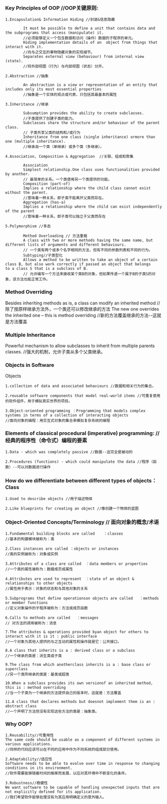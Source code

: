 ### Key Principles of OOP  //OOP关键原则:

    1.Encapsulation& Information Hiding //封装&信息隐藏
    
			It must be possible to define a unit that contains data and the subprograms that access (manipulate) it.
			//必须能够定义一个包含数据和访问（操作）数据的子程序的单元。
			Hiding implementation details of an  object from things that interact with it.
			//向与之交互的事物隐藏对象的实现细节。
			Separates external view (behaviour) from internal view (state).
			//将外部视图（行为）与内部视图（状态）分开。
	
    2.Abstraction //抽象
    
			An abstraction is a view or representation of an entity that includes only its most essential properties 
			//抽象是一个实体的观点或代表，只包括其最基本的属性 
	
    3.Inheritance //继承
    
			Subsumption provides the ability to create subclasses.
			//子类提供了创建子类的能力。   
			Subclasses share the structure and/or behaviour of the parent class.
			// 子类共享父类的结构和/或行为
			Inheritance from one class (single inheritance) ormore than one (multiple inheritance).
			//继承自一个类（单继承）或多个类（多继承）。
			
    4.Association, Composition & Aggregation  //关联、组成和聚集
    
			Association
			Simplest relationship.One class uses functionalities provided by another.
			// 最简单的关系。一个类使用另一个类提供的功能。
			Composition (part-of)
			Implies a relationship where the child class cannot exist without the parent.
			//意味着一种关系，即子类不能离开父类而存在。
			Aggregation (has-a)
			Implies a relationship where the child can exist independently of the parent
			//意味着一种关系，即子类可以独立于父类而存在
			
	5.Polymorphism //多态
	
			Method Overloading // 方法重载
			A class with two or more methods having the same name, but different lists of arguments and different behaviours.
			// 一个类有两个或多个名字相同的方法，但有不同的参数列表和不同的行为。
			Subtyping//子类型化
			Allows a method to be written to take an object of a certain class B, but also work correctly if passed an object that belongs             to a class S that is a subclass of B.
			// 允许编写一个方法来接收某个类B的对象，但如果传递一个属于B的子类S的对象，该方法也能正常工作。

	
### Method Overriding

Besides inheriting methods as is, a class can modify an inherited method 
//除了按原样继承方法外，一个类还可以修改继承的方法 
The new one overrides the inherited one – this is method overriding
//新的方法覆盖继承的方法--这就是方法覆盖

### Multiple Inheritance
Powerful mechanism to allow subclasses to inherit from multiple parents classes.
//强大的机制，允许子类从多个父类继承。

### Objects in Software 
Objects
    
    1.collection of data and associated behaviours //数据和相关行为的集合。
    
    2.reusable software components that model real-world items //可重复使用的软件组件，用于模拟真实世界的项目。
    
    3.Object-oriented programming ：Programming that models complex systems in terms of a collection of interacting objects 
	//面向对象的编程：用交互式对象的集合来模拟复杂系统的编程

### Elements of classical procedural (imperative) programming: //经典的程序性（命令式）编程的要素

    1.Data - which was completely passive //数据--这完全是被动的
    
    2.Procedures (functions) - which could manipulate the data //程序（函数）--可以对数据进行操作
    

### How do we differentiate between different types of objects：Class

    1.Used to describe objects //用于描述物体
    
    2.Like blueprints for creating an object //像创建一个物体的蓝图

### Object-Oriented Concepts/Terminology  // 面向对象的概念/术语 

    1.Fundamental building blocks are called	：classes 
	//基本的构建模块被称为：类 
    
    2.Class instances are called ：objects or instances
	//类的实例被称为：对象或实例
    
    3.Attributes of a class are called	：data members or properties 
	//一个类的属性被称为：数据成员或属性
    
    4.Attributes are used to represent	：state of an object & relationships to other objects
	//属性用于表示：对象的状态和与其他对象的关系
    
    5.Subprograms that define operationson objects are called 	：methods or member functions
	//定义对象操作的子程序被称为：方法或成员函数
    
    6.Calls to methods are called 	：messages 
	// 对方法的调用被称为：消息
	
	7.The attributes & operations provided byan object for others to interact with it is it : public interface
	//一个对象为其他人提供的与之互动的属性和操作就是它：公共接口。
	
	8.A class that inherits is a : derived class or a subclass 
	//一个继承的类是：派生类或子类 
	
	9.The class from which anotherclass inherits is a : base class or superclass 
	//另一个类所继承的类是：基类或超类 
	
	10.When a subclass provides its own versionof an inherited method, this is : method overriding
	//当一个子类为一个继承的方法提供自己的版本时，这就是：方法覆盖
	
	11.A class that declares methods but doesnot implement them is an : abstract class
	//一个声明了方法但没有实现这些方法的类是：抽象类。

### Why OOP?

    1.Reusability//可重用性
    The same code should be usable as a component of different systems in various applications.
    //同样的代码应该可以在不同的应用中作为不同系统的组成部分使用。
    
    2.Adaptability//适应性
    Software needs to be able to evolve over time in response to changing conditions in its environment.
    //软件需要能够随着时间的推移而发展，以应对其环境中不断变化的条件。
    
    3.Robustness//稳健性
    We want software to be capable of handling unexpected inputs that are not explicitly defined for its application.
    //我们希望软件能够处理没有为其应用明确定义的意外输入。
    
